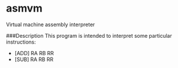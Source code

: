 # asmvm
Virtual machine assembly interpreter

###Description
This program is intended to interpret some particular instructions:
- [ADD] RA RB RR
- [SUB] RA RB RR

